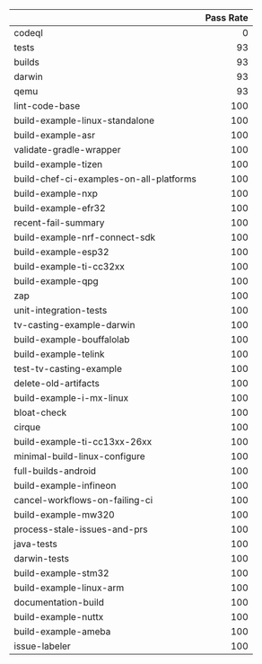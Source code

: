 |                                         |   Pass Rate |
|:----------------------------------------|------------:|
| codeql                                  |           0 |
| tests                                   |          93 |
| builds                                  |          93 |
| darwin                                  |          93 |
| qemu                                    |          93 |
| lint-code-base                          |         100 |
| build-example-linux-standalone          |         100 |
| build-example-asr                       |         100 |
| validate-gradle-wrapper                 |         100 |
| build-example-tizen                     |         100 |
| build-chef-ci-examples-on-all-platforms |         100 |
| build-example-nxp                       |         100 |
| build-example-efr32                     |         100 |
| recent-fail-summary                     |         100 |
| build-example-nrf-connect-sdk           |         100 |
| build-example-esp32                     |         100 |
| build-example-ti-cc32xx                 |         100 |
| build-example-qpg                       |         100 |
| zap                                     |         100 |
| unit-integration-tests                  |         100 |
| tv-casting-example-darwin               |         100 |
| build-example-bouffalolab               |         100 |
| build-example-telink                    |         100 |
| test-tv-casting-example                 |         100 |
| delete-old-artifacts                    |         100 |
| build-example-i-mx-linux                |         100 |
| bloat-check                             |         100 |
| cirque                                  |         100 |
| build-example-ti-cc13xx-26xx            |         100 |
| minimal-build-linux-configure           |         100 |
| full-builds-android                     |         100 |
| build-example-infineon                  |         100 |
| cancel-workflows-on-failing-ci          |         100 |
| build-example-mw320                     |         100 |
| process-stale-issues-and-prs            |         100 |
| java-tests                              |         100 |
| darwin-tests                            |         100 |
| build-example-stm32                     |         100 |
| build-example-linux-arm                 |         100 |
| documentation-build                     |         100 |
| build-example-nuttx                     |         100 |
| build-example-ameba                     |         100 |
| issue-labeler                           |         100 |